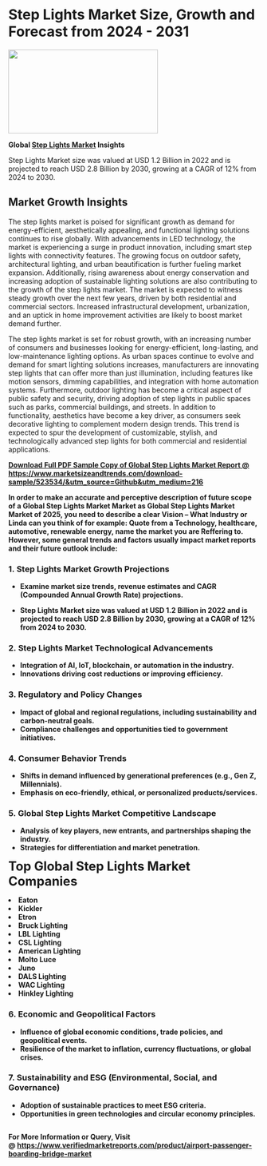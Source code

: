 <H1>Step Lights Market Size, Growth and Forecast from 2024 - 2031</H1><img class="aligncenter size-medium wp-image-584254" src="https://thirdeyenews.in/wp-content/uploads/2024/09/Global-Market-Research-300x168.jpeg" alt="" width="300" height="168" /><p><strong>Global&nbsp;<a href="https://www.marketsizeandtrends.com/download-sample/523534/&amp;utm_source=Github&utm_medium=216">Step Lights Market</a> Insights</strong></p><p>Step Lights Market size was valued at USD 1.2 Billion in 2022 and is projected to reach USD 2.8 Billion by 2030, growing at a CAGR of 12% from 2024 to 2030.</p><p><h2>Market Growth Insights</h2> <p>The step lights market is poised for significant growth as demand for energy-efficient, aesthetically appealing, and functional lighting solutions continues to rise globally. With advancements in LED technology, the market is experiencing a surge in product innovation, including smart step lights with connectivity features. The growing focus on outdoor safety, architectural lighting, and urban beautification is further fueling market expansion. Additionally, rising awareness about energy conservation and increasing adoption of sustainable lighting solutions are also contributing to the growth of the step lights market. The market is expected to witness steady growth over the next few years, driven by both residential and commercial sectors. Increased infrastructural development, urbanization, and an uptick in home improvement activities are likely to boost market demand further.</p> <p><strong><a href="#"></a></strong></p> <p>The step lights market is set for robust growth, with an increasing number of consumers and businesses looking for energy-efficient, long-lasting, and low-maintenance lighting options. As urban spaces continue to evolve and demand for smart lighting solutions increases, manufacturers are innovating step lights that can offer more than just illumination, including features like motion sensors, dimming capabilities, and integration with home automation systems. Furthermore, outdoor lighting has become a critical aspect of public safety and security, driving adoption of step lights in public spaces such as parks, commercial buildings, and streets. In addition to functionality, aesthetics have become a key driver, as consumers seek decorative lighting to complement modern design trends. This trend is expected to spur the development of customizable, stylish, and technologically advanced step lights for both commercial and residential applications.</p> <p><strong><a href="#"></p><p><span class=""><strong>Download Full PDF Sample Copy of Global Step Lights Market Report</strong> @ <a href="https://www.marketsizeandtrends.com/download-sample/523534/&amp;utm_source=Github&utm_medium=216" target="_blank">https://www.marketsizeandtrends.com/download-sample/523534/&amp;utm_source=Github&utm_medium=216</a></span></p><p>In order to make an accurate and perceptive description of future scope of a Global&nbsp;Step Lights Market Market as Global&nbsp;Step Lights Market Market of 2025, you need to describe a clear Vision &ndash; What Industry or Linda can you think of for example: Quote from a Technology, healthcare, automotive, renewable energy, name the market you are Reffering to. However, some general trends and factors usually impact market reports and their future outlook include:</p><h3>1.&nbsp;<strong>Step Lights Market Growth Projections</strong></h3><ul><li>Examine market size trends, revenue estimates and CAGR (Compounded Annual Growth Rate) projections.</li><li><p>Step Lights Market size was valued at USD 1.2 Billion in 2022 and is projected to reach USD 2.8 Billion by 2030, growing at a CAGR of 12% from 2024 to 2030.</p></li></ul><h3>2.&nbsp;<strong>Step Lights Market Technological Advancements</strong></h3><ul><li>Integration of AI, IoT, blockchain, or automation in the industry.</li><li>Innovations driving cost reductions or improving efficiency.</li></ul><h3>3.&nbsp;<strong>Regulatory and Policy Changes</strong></h3><ul><li>Impact of global and regional regulations, including sustainability and carbon-neutral goals.</li><li>Compliance challenges and opportunities tied to government initiatives.</li></ul><h3>4.&nbsp;<strong>Consumer Behavior Trends</strong></h3><ul><li>Shifts in demand influenced by generational preferences (e.g., Gen Z, Millennials).</li><li>Emphasis on eco-friendly, ethical, or personalized products/services.</li></ul><h3>5.&nbsp;<strong>Global Step Lights Market Competitive Landscape</strong></h3><ul><li>Analysis of key players, new entrants, and partnerships shaping the industry.</li><li>Strategies for differentiation and market penetration.</li></ul><p data-pm-slice="1 1 []"><span style="color: inherit; font-family: inherit; font-size: 25px;">Top Global Step Lights Market Companies</span></p><div class="" data-test-id=""><p><li>Eaton</li><li> Kickler</li><li> Etron</li><li> Bruck Lighting</li><li> LBL Lighting</li><li> CSL Lighting</li><li> American Lighting</li><li> Molto Luce</li><li> Juno</li><li> DALS Lighting</li><li> WAC Lighting</li><li> Hinkley Lighting</li></p></div><h3>6.&nbsp;<strong>Economic and Geopolitical Factors</strong></h3><ul><li>Influence of global economic conditions, trade policies, and geopolitical events.</li><li>Resilience of the market to inflation, currency fluctuations, or global crises.</li></ul><h3>7.&nbsp;<strong>Sustainability and ESG (Environmental, Social, and Governance)</strong></h3><ul><li>Adoption of sustainable practices to meet ESG criteria.</li><li>Opportunities in green technologies and circular economy principles.</li></ul><h2><strong style="font-size: 14px;">For More Information or Query, Visit @&nbsp;</strong><a style="background-color: #ffffff; font-size: 14px;" href="https://www.marketsizeandtrends.com/report/step-lights-market/" target="_blank">https://www.verifiedmarketreports.com/product/airport-passenger-boarding-bridge-market</a></h2>
